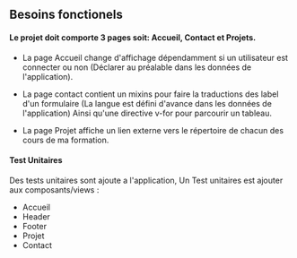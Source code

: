 ## Besoins fonctionels

#### Le projet doit comporte 3 pages soit: Accueil, Contact et Projets.

- La page Accueil change d'affichage dépendamment si un utilisateur est
  connecter ou non (Déclarer au préalable dans les données de l'application).
- La page contact contient un mixins pour faire la traductions des label d'un formulaire (La langue
  est défini d'avance dans les données de l'application) Ainsi qu'une directive v-for pour parcourir un tableau.

- La page Projet affiche un lien externe vers le répertoire de chacun des cours de ma formation.

#### Test Unitaires

Des tests unitaires sont ajoute a l'application, Un Test unitaires est ajouter aux composants/views :

- Accueil
- Header
- Footer
- Projet
- Contact
